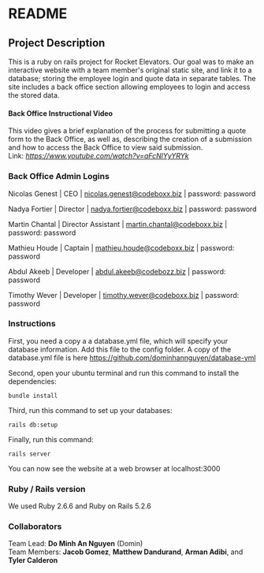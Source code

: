 # README

## Project Description
This is a ruby on rails project for Rocket Elevators. Our goal was to make an interactive website with a team member's original static site, and link it to a database; storing the employee login and quote data in separate tables. The site includes a back office section allowing employees to login and access the stored data.

#### Back Office Instructional Video
This video gives a brief explanation of the process for submitting a quote form to the Back Office, as well as, describing the creation of a submission and how to access the Back Office to view said submission.<br />
Link: <em>https://www.youtube.com/watch?v=aFcNlYyYRYk</em>

### Back Office Admin Logins
Nicolas Genest | CEO | nicolas.genest@codeboxx.biz | password: password

Nadya Fortier | Director | nadya.fortier@codeboxx.biz | password: password

Martin Chantal | Director Assistant | martin.chantal@codeboxx.biz | password: password

Mathieu Houde | Captain | mathieu.houde@codeboxx.biz | password: password

Abdul Akeeb | Developer | abdul.akeeb@codebozz.biz | password: password

Timothy Wever | Developer | timothy.wever@codeboxx.biz | password: password

### Instructions

First, you need a copy a a database.yml file, which will specify your database information. Add this file to the config folder. A copy of the database.yml file is here https://github.com/dominhannguyen/database-yml

Second, open your ubuntu terminal and run this command to install the dependencies:

```bundle install```

Third, run this command to set up your databases:

```rails db:setup```

Finally, run this command:

```rails server ```

You can now see the website at a web browser at localhost:3000

### Ruby / Rails version
We used Ruby 2.6.6 and Ruby on Rails 5.2.6

### Collaborators
Team Lead: <strong>Do Minh An Nguyen</strong> (Domin)<br />
Team Members: <strong>Jacob Gomez</strong>, <strong>Matthew Dandurand</strong>, <strong>Arman Adibi</strong>, and <strong>Tyler Calderon</strong>
